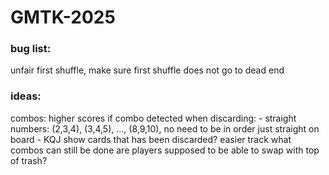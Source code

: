 # GMTK-2025

### bug list:
unfair first shuffle, make sure first shuffle does not go to dead end

### ideas:
combos:
	higher scores if combo detected when discarding:
		- straight numbers: (2,3,4), (3,4,5), ..., (8,9,10), no need to be in order just straight on board
		- KQJ
show cards that has been discarded? easier track what combos can still be done
are players supposed to be able to swap with top of trash?
